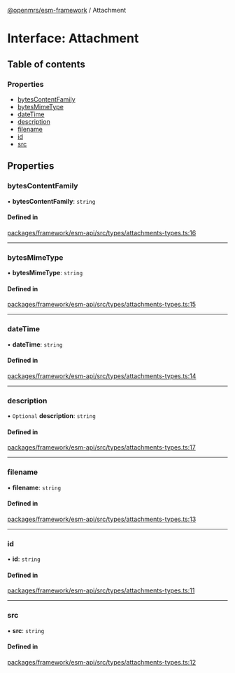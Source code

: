 [@openmrs/esm-framework](../API.md) / Attachment

# Interface: Attachment

## Table of contents

### Properties

- [bytesContentFamily](Attachment.md#bytescontentfamily)
- [bytesMimeType](Attachment.md#bytesmimetype)
- [dateTime](Attachment.md#datetime)
- [description](Attachment.md#description)
- [filename](Attachment.md#filename)
- [id](Attachment.md#id)
- [src](Attachment.md#src)

## Properties

### bytesContentFamily

• **bytesContentFamily**: `string`

#### Defined in

[packages/framework/esm-api/src/types/attachments-types.ts:16](https://github.com/its-kios09/openmrs-esm-core/blob/main/packages/framework/esm-api/src/types/attachments-types.ts#L16)

___

### bytesMimeType

• **bytesMimeType**: `string`

#### Defined in

[packages/framework/esm-api/src/types/attachments-types.ts:15](https://github.com/its-kios09/openmrs-esm-core/blob/main/packages/framework/esm-api/src/types/attachments-types.ts#L15)

___

### dateTime

• **dateTime**: `string`

#### Defined in

[packages/framework/esm-api/src/types/attachments-types.ts:14](https://github.com/its-kios09/openmrs-esm-core/blob/main/packages/framework/esm-api/src/types/attachments-types.ts#L14)

___

### description

• `Optional` **description**: `string`

#### Defined in

[packages/framework/esm-api/src/types/attachments-types.ts:17](https://github.com/its-kios09/openmrs-esm-core/blob/main/packages/framework/esm-api/src/types/attachments-types.ts#L17)

___

### filename

• **filename**: `string`

#### Defined in

[packages/framework/esm-api/src/types/attachments-types.ts:13](https://github.com/its-kios09/openmrs-esm-core/blob/main/packages/framework/esm-api/src/types/attachments-types.ts#L13)

___

### id

• **id**: `string`

#### Defined in

[packages/framework/esm-api/src/types/attachments-types.ts:11](https://github.com/its-kios09/openmrs-esm-core/blob/main/packages/framework/esm-api/src/types/attachments-types.ts#L11)

___

### src

• **src**: `string`

#### Defined in

[packages/framework/esm-api/src/types/attachments-types.ts:12](https://github.com/its-kios09/openmrs-esm-core/blob/main/packages/framework/esm-api/src/types/attachments-types.ts#L12)
